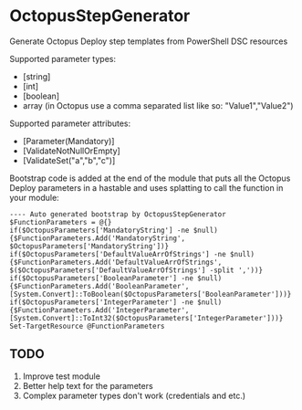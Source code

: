 # OctopusStepGenerator
Generate Octopus Deploy step templates from PowerShell DSC resources

Supported parameter types:

 - [string]
 - [int]
 - [boolean]
 - array (in Octopus use a comma separated list like so: "Value1","Value2")

Supported parameter attributes:

- [Parameter(Mandatory)]
- [ValidateNotNullOrEmpty]
- [ValidateSet("a","b","c")]

Bootstrap code is added at the end of the module that puts all the Octopus Deploy parameters in a hastable and uses splatting to call the function in your module:

    ---- Auto generated bootstrap by OctopusStepGenerator
	$FunctionParameters = @{}
	if($OctopusParameters['MandatoryString'] -ne $null){$FunctionParameters.Add('MandatoryString', $OctopusParameters['MandatoryString'])}
	if($OctopusParameters['DefaultValueArrOfStrings'] -ne $null){$FunctionParameters.Add('DefaultValueArrOfStrings', $($OctopusParameters['DefaultValueArrOfStrings'] -split ','))}
	if($OctopusParameters['BooleanParameter'] -ne $null){$FunctionParameters.Add('BooleanParameter', [System.Convert]::ToBoolean($OctopusParameters['BooleanParameter']))}
	if($OctopusParameters['IntegerParameter'] -ne $null){$FunctionParameters.Add('IntegerParameter', [System.Convert]::ToInt32($OctopusParameters['IntegerParameter']))}
	Set-TargetResource @FunctionParameters

## TODO

 1. Improve test module
 2. Better help text for the parameters
 2. Complex parameter types don't work (credentials and etc.)